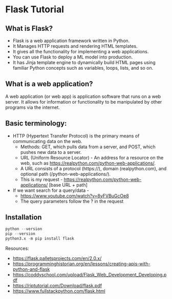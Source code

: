 # Flask Tutorial

## What is Flask?

- Flask is a web application framework written in Python. 
- It Manages HTTP requests and rendering HTML templates. 
- It gives all the functionality for implementing a web applications. 
- You can use Flask to deploy a ML model into production.
- It has Jinja template engine to dynamically build HTML pages using familiar Python concepts such as variables, loops, lists, and so on. 

## What is a web application?
A web application (or web app) is application software that runs on a web server.
It allows for information or functionality to be manipulated by other programs via the internet.

## Basic terminology:
- HTTP (Hypertext Transfer Protocol) is the primary means of communicating data on the web. 
  - Methods: GET, which pulls data from a server, and POST, which pushes new data to a server.
  - URL (Uniform Resource Locator) - An address for a resource on the web, such as https://realpython.com/python-web-applications/. 
  - A URL consists of a protocol (https://), domain (realpython.com), and optional path (/python-web-applications/).
  - This is my request - https://realpython.com/python-web-applications/ [base URL + path]
- If we want search for a query/data - 
  - https://www.youtube.com/watch?v=8yFVBuGcOe8
  - The query parameters follow the ? in the request

## Installation
```python
python --version
pip --version
python3.x -m pip install flask
```


Resources:
- https://flask.palletsprojects.com/en/2.0.x/
- https://programminghistorian.org/en/lessons/creating-apis-with-python-and-flask
- https://coddyschool.com/upload/Flask_Web_Development_Developing.pdf
- https://riptutorial.com/Download/flask.pdf
- https://www.fullstackpython.com/flask.html
